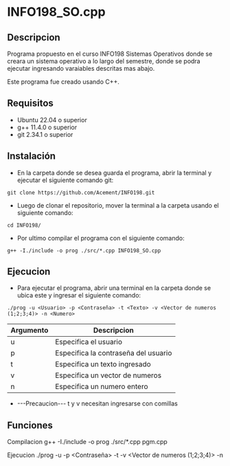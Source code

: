 # INFO198_SO.cpp

## Descripcion
Programa propuesto en el curso INFO198 Sistemas Operativos donde se creara un sistema operativo a lo largo del semestre, donde se podra ejecutar ingresando varaiables descritas mas abajo.

Este programa fue creado usando C++.

## Requisitos
* Ubuntu 22.04 o superior
* g++ 11.4.0 o superior
* git 2.34.1 o superior

## Instalación
* En la carpeta donde se desea guarda el programa, abrir la terminal y ejecutar el siguiente comando git:

```git clone https://github.com/Acement/INFO198.git```

* Luego de clonar el repositorio, mover la terminal a la carpeta usando el siguiente comando:

```cd INFO198/```

* Por ultimo compilar el programa con el siguiente comando:

```g++ -I./include -o prog ./src/*.cpp INFO198_SO.cpp```

## Ejecucion

* Para ejecutar el programa, abrir una terminal en la carpeta donde se ubica este y ingresar el siguiente comando:

```./prog -u <Usuario> -p <Contraseña> -t <Texto> -v <Vector de numeros (1;2;3;4)> -n <Numero>```

| Argumento | Descripcion |
| -------- | ----------- |
| u | Especifica el usuario |
| p | Especifica la contraseña del usuario |
| t | Especifica un texto ingresado |
| v | Especifica un vector de numeros |
| n | Especifica un numero entero |

* ---Precaucion--- 
t y v necesitan ingresarse con comillas

## Funciones

Compilacion
g++ -I./include -o prog ./src/*.cpp pgm.cpp

Ejecucion
./prog -u <Usuario> -p <Contraseña> -t <Texto> -v <Vector de numeros (1;2;3;4)> -n <Numero>